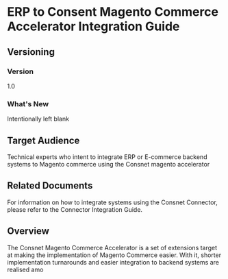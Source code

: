 
# ERP to Consent Magento Commerce Accelerator Integration Guide

## Versioning 

### Version 
1.0 

### What's New
Intentionally left blank

## Target Audience
Technical experts who intent to integrate ERP or E-commerce backend systems to Magento commerce using the Consnet magento accelerator

## Related Documents
For information on how to integrate systems using the Consnet Connector, please refer to the Connector Integration Guide. 

## Overview
The Consnet Magento Commerce Accelerator is a set of extensions target at making the implementation of Magento Commerce easier. With it, shorter implementation turnarounds and easier integration to backend systems are realised amo
<!--stackedit_data:
eyJoaXN0b3J5IjpbLTg1MTMxODkwOV19
-->